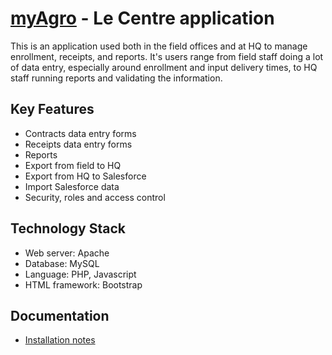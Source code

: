 # [myAgro](http://www.myagro.org/) - Le Centre application

This is an application used both in the field offices and at HQ to manage enrollment, receipts, and reports. It's users range from field staff doing a lot of data entry, especially around enrollment and input delivery times, to HQ staff running reports and validating the information.

## Key Features

- Contracts data entry forms
- Receipts data entry forms
- Reports
- Export from field to HQ
- Export from HQ to Salesforce
- Import Salesforce data
- Security, roles and access control

## Technology Stack

- Web server: Apache
- Database: MySQL
- Language: PHP, Javascript
- HTML framework: Bootstrap

## Documentation

- [Installation notes](docs/install.md)
